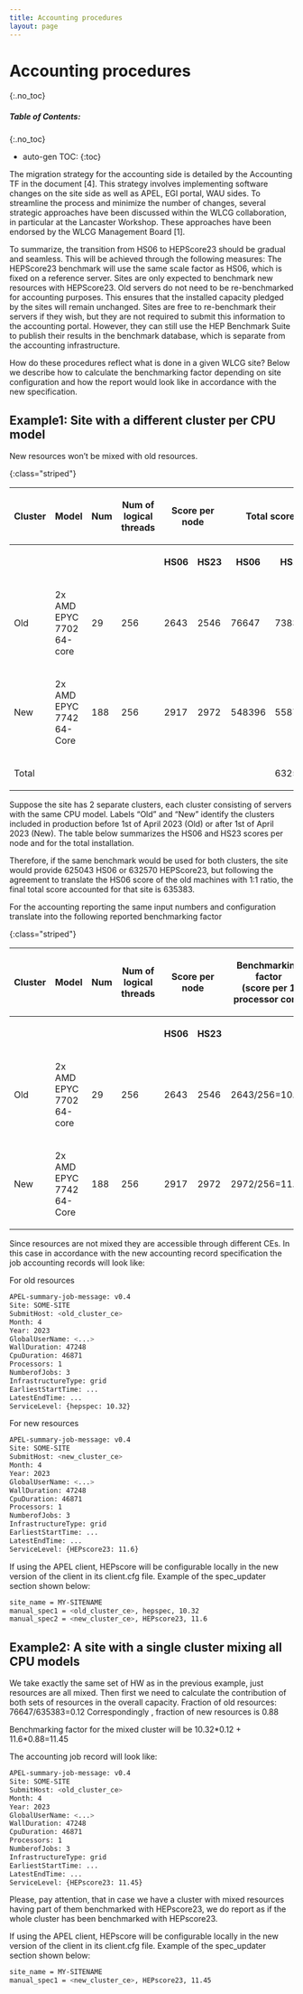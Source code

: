 ```yaml
---
title: Accounting procedures
layout: page
---
```


# Accounting procedures
{:.no_toc}

##### Table of Contents:
{:.no_toc}
* auto-gen TOC:
{:toc}


The migration strategy for the accounting side is detailed by the Accounting TF in the document [4]. This strategy involves implementing software changes on the site side as well as  APEL, EGI portal, WAU sides. To streamline the process and minimize the number of changes, several strategic approaches have been discussed within the WLCG collaboration, in particular at the Lancaster Workshop. These approaches have been endorsed by the WLCG Management Board [1].

To summarize, the transition from HS06 to HEPScore23 should be gradual and seamless. This will be achieved through the following measures:
The HEPScore23 benchmark will use the same scale factor as HS06, which is fixed on a reference server.
Sites are only expected to benchmark new resources with HEPScore23. Old servers do not need to be re-benchmarked for accounting purposes. This ensures that the installed capacity pledged by the sites will remain unchanged.
Sites are free to re-benchmark their servers if they wish, but they are not required to submit this information to the accounting portal. However, they can still use the HEP Benchmark Suite to publish their results in the benchmark database, which is separate from the accounting infrastructure.

How do these procedures reflect what is done in a given WLCG site?
Below we describe how to calculate the benchmarking factor depending on site configuration and how the report would look like in accordance with the new specification.

## Example1: Site with a different cluster per CPU model
New resources won’t be mixed with old resources. 

{:class="striped"}
<table><tbody>
<tr>
<th colspan="1" ><p><span>Cluster</span></p></th><th colspan="1" ><p><span>Model</span></p></th><th colspan="1" ><p><span>Num</span></p></th><th colspan="1" ><p><span>Num of logical threads</span></p></th><th colspan="2"><p><span>Score per node</span></p></th><th colspan="2" ><p><span>Total score</span></p></th><th colspan="1" ><p><span>Score for accounting</span></p></th>
</tr>
<tr>
<th colspan="1" ><p><span></span></p></th><th colspan="1" ><p><span></span></p></th><th colspan="1" ><p><span></span></p></th><th colspan="1" ><p><span></span></p></th><th colspan="1" rowspan="1"><p><span>HS06 </span></p></th><th colspan="1" rowspan="1"><p><span>HS23</span></p></th><th colspan="1" rowspan="1"><p><span>HS06 </span></p></th><th colspan="1" rowspan="1"><p><span>HS23</span></p><th colspan="1" ><p><span></span></p></th></th>
</tr>
<tr>
<td colspan="1" rowspan="1"><p><span>Old</span></p></td><td colspan="1" rowspan="1"><p><span>2x AMD EPYC 7702 64-core</span></p></td><td colspan="1" rowspan="1"><p><span>29</span></p></td><td colspan="1" rowspan="1"><p><span>256</span></p></td><td colspan="1" rowspan="1"><p><span>2643</span></p></td><td colspan="1" rowspan="1"><p><span>2546</span></p></td><td colspan="1" rowspan="1"><p><span>76647</span></p></td><td colspan="1" rowspan="1"><p><span>73834</span></p></td><td colspan="1" rowspan="1"><p><span>76647</span></p></td>
</tr>
<tr>
<td colspan="1" rowspan="1"><p><span>New</span></p></td><td colspan="1" rowspan="1"><p><span>2x AMD EPYC 7742 64-Core</span></p></td><td colspan="1" rowspan="1"><p><span>188</span></p></td><td colspan="1" rowspan="1"><p><span>256</span></p></td><td colspan="1" rowspan="1"><p><span>2917</span></p></td><td colspan="1" rowspan="1"><p><span>2972</span></p></td><td colspan="1" rowspan="1"><p><span>548396</span></p></td><td colspan="1" rowspan="1"><p><span>558736</span></p></td><td colspan="1" rowspan="1"><p><span>558736</span></p></td>
</tr>
<tr>
<td colspan="1" rowspan="1"><p><span>Total</span></p></td><td colspan="1" rowspan="1"></td><td colspan="1" rowspan="1"></td><td colspan="1" rowspan="1"></td><td colspan="1" rowspan="1"></td><td colspan="1" rowspan="1"></td><td colspan="1" rowspan="1"></td><td colspan="1" rowspan="1"><p><span>632570</span></p></td><td colspan="1" rowspan="1"><p><span>635383</span></p></td>
</tr>
</tbody></table>

Suppose the site has 2 separate clusters, each cluster consisting of servers with the same CPU model. Labels “Old” and “New” identify the clusters included in production before 1st of April 2023 (Old) or after 1st of April 2023 (New). The table below summarizes the HS06 and HS23 scores per node and for the total installation.

Therefore, if the same benchmark would be used for both clusters, the site would provide 625043 HS06 or 632570 HEPScore23, but following the  agreement to translate the HS06 score of the old machines with 1:1 ratio, the final total score accounted for that site is 635383.

For the accounting reporting the same input numbers and configuration translate into the following reported benchmarking factor

{:class="striped"}
<table><tbody><tr>
<th colspan="1" ><p><span>Cluster</span></p></th><th colspan="1" ><p><span>Model</span></p></th><th colspan="1" ><p><span>Num</span></p></th><th colspan="1" ><p><span>Num of logical threads</span></p></th><th colspan="2" rowspan="1"><p><span>Score per node</span></p></th><th colspan="1" ><p><span>Benchmarking factor <br>(score per 1 processor core)</span></p></th>
</tr><tr>
<th colspan="1" ><p><span></span></p></th><th colspan="1" ><p><span></span></p></th><th colspan="1" ><p><span></span></p></th><th colspan="1" ><p><span></span></p></th><th colspan="1" rowspan="1"><p><span>HS06 </span></p></th><th colspan="1" rowspan="1"><p><span>HS23</span></p></th><th colspan="1" ><p><span></span></p></th>
</tr><tr>
<td colspan="1" rowspan="1"><p><span>Old</span></p></td><td colspan="1" rowspan="1"><p><span>2x AMD EPYC 7702 64-core</span></p></td><td colspan="1" rowspan="1"><p><span>29</span></p></td><td colspan="1" rowspan="1"><p><span>256</span></p></td><td colspan="1" rowspan="1"><p><span>2643</span></p></td><td colspan="1" rowspan="1"><p><span>2546</span></p></td><td colspan="1" rowspan="1"><p><span>2643/256=10.32</span></p></td>
</tr><tr>
<td colspan="1" rowspan="1"><p><span>New</span></p></td><td colspan="1" rowspan="1"><p><span>2x AMD EPYC 7742 64-Core</span></p></td><td colspan="1" rowspan="1"><p><span>188</span></p></td><td colspan="1" rowspan="1"><p><span>256</span></p></td><td colspan="1" rowspan="1"><p><span>2917</span></p></td><td colspan="1" rowspan="1"><p><span>2972</span></p></td><td colspan="1" rowspan="1"><p><span>2972/256=11.6</span></p></td>
</tr></tbody></table>



Since resources are not mixed  they are accessible through different CEs. In this case in accordance with the new accounting record specification the job accounting records will look like:

For old resources


```sh
APEL-summary-job-message: v0.4
Site: SOME-SITE
SubmitHost: <old_cluster_ce>
Month: 4
Year: 2023
GlobalUserName: <...>
WallDuration: 47248
CpuDuration: 46871
Processors: 1
NumberofJobs: 3
InfrastructureType: grid
EarliestStartTime: ...
LatestEndTime: ...
ServiceLevel: {hepspec: 10.32}
```

For new resources


```sh
APEL-summary-job-message: v0.4
Site: SOME-SITE
SubmitHost: <new_cluster_ce>
Month: 4
Year: 2023
GlobalUserName: <...>
WallDuration: 47248
CpuDuration: 46871
Processors: 1
NumberofJobs: 3
InfrastructureType: grid
EarliestStartTime: ...
LatestEndTime: ...
ServiceLevel: {HEPscore23: 11.6}
```

If using the APEL client, HEPscore will be configurable locally in the new version of the client in its client.cfg file. Example of the spec_updater section shown below:

```sh
site_name = MY-SITENAME
manual_spec1 = <old_cluster_ce>, hepspec, 10.32
manual_spec2 = <new_cluster_ce>, HEPscore23, 11.6
```


## Example2: A site with a single cluster mixing all CPU models

We take exactly the same set of HW as in the previous example, just resources are all mixed.
Then first we need to calculate the contribution of both sets of resources in the overall capacity.
Fraction of old resources:
76647/635383=0.12
Correspondingly , fraction of new resources is 0.88

Benchmarking factor for the mixed cluster will be  10.32\*0.12 + 11.6\*0.88=11.45

The accounting job record will look like:


```sh
APEL-summary-job-message: v0.4
Site: SOME-SITE
SubmitHost: <old_cluster_ce>
Month: 4
Year: 2023
GlobalUserName: <...>
WallDuration: 47248
CpuDuration: 46871
Processors: 1
NumberofJobs: 3
InfrastructureType: grid
EarliestStartTime: ...
LatestEndTime: ...
ServiceLevel: {HEPscore23: 11.45}
```

Please, pay attention, that in case we have a cluster with mixed resources having part of them benchmarked with HEPscore23, we do report as if the whole cluster has been benchmarked with HEPscore23.

If using the APEL client, HEPscore will be configurable locally in the new version of the client in its client.cfg file. Example of the spec_updater section shown below:
```sh
site_name = MY-SITENAME
manual_spec1 = <new_cluster_ce>, HEPscore23, 11.45
```